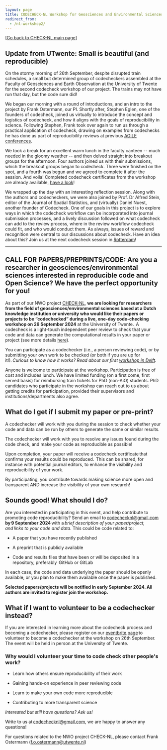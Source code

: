 ```yaml
---
layout: page
title: CODECHECK-NL Workshop for Geosciences and Environmental Sciences
redirect_from:
  - /nl-workshop2/
---
```


\[[Go back to CHECK-NL main page](/nl/)\]

## Update from UTwente: Small is beautiful (and reproducible)

On the stormy morning of 26th September, despite disrupted train schedules, a small but determined group of codecheckers assembled at the Faculty of Geosciences and Earth Observation at the University of Twente for the second codecheck workshop of our project. The trains may not have run that day, but the code sure did!

We began our morning with a round of introductions, and an intro to the project by Frank Ostermann, our PI. Shortly after, Stephen Eglen, one of the founders of codecheck, joined us virtually to introduce the concept and logistics of codecheck, and how it aligns with the goals of reproducibility in science. Following Stephen, Frank took over again to run us through a practical application of codecheck, drawing on examples from codechecks he has done as part of reproducibility reviews at previous [AGILE conferences](https://reproducible-agile.github.io/).

We took a break for an excellent warm lunch in the faculty canteen -- much needed in the gloomy weather -- and then delved straight into breakout groups for the afternoon. Four authors joined us with their submissions, which the breakout groups began to codecheck. Three were finished on the spot, and a fourth was begun and we agreed to complete it after the session. And voila! Completed codecheck certificates from the workshop are already available, [have a look](https://osf.io/m7tze/)!

We wrapped up the day with an interesting reflection session. Along with the authors and codecheckers, we were also joined by Prof. Dr Alfred Stein, editor of the Journal of Spatial Statistics, and (virtually) Daniel Nuest, another founder of Codecheck. One of our goals in this project is to explore ways in which the codecheck workflow can be incorporated into journal submission processes, and a lively discussion followed on what codecheck can add to the review process, where in the review workflow codecheck could fit, and who would conduct them. As always, issues of reward and recognition were central to our discussions about codecheck. Have an idea about this? Join us at the next codecheck session in [Rotterdam](https://codecheckRotterdam.eventbrite.com)!

---------------------------------------------------------------------------------------------------

## CALL FOR PAPERS/PREPRINTS/CODE: Are you a researcher in geosciences/environmental sciences interested in reproducible code and Open Science? We have the perfect opportunity for you!

As part of our NWO project [CHECK-NL](https://codecheck.org.uk/nl), **we are looking for researchers from the field of geosciences/environmental sciences based at a Dutch knowledge institution or university who would like their papers or projects to be “codechecked” during a live, one-day code-checking workshop on 26 September 2024** at the University of Twente.  A codecheck is a light-touch independent peer review to check that your code and data can generate the computational results in your paper or project (see more details [here](https://codecheck.org.uk/process/)).

You can participate as a codechecker (i.e., a person reviewing code), or by submitting your own work to be checked (or both if you are up for it!). *Curious to know how it works? Read about our first [workshop in Delft](https://codecheck.org.uk/nl-workshop1/).*

Anyone is welcome to participate at the workshop. Participation is free of cost and includes lunch. We have limited funding (on a first come, first served basis) for reimbursing train tickets for PhD (non-AiO) students. PhD candidates who participate in the workshop can reach out to us about getting credits for participation, provided their supervisors and institutions/departments also agree.

## What do I get if I submit my paper or pre-print?  

A codechecker will work with you during the session to check whether your code and data can be run by others to generate the same or similar results.  

The codechecker will work with you to resolve any issues found during the code check, and make your code as reproducible as possible!  

Upon completion, your paper will receive a codecheck certificate that confirms your results could be reproduced.  This can be shared, for instance with potential journal editors, to enhance the visibility and reproducibility of your work.

By participating, you contribute towards making science more open and transparent AND increase the visibility of your own research!  

## Sounds good! What should I do?  

Are you interested in participating in this event, and help contribute to promoting code reproducibility? Send an email to <codechecknl@gmail.com> **by 9 September 2024** with a *brief description of your paper/project, and links to your code and data*. This could be code related to:  

- A paper that you have recently published  

- A preprint that is publicly available  

- Code and results files that have been or will be deposited in a repository, preferably  GitHub or GitLab  

In each case, the code and data underlying the paper should be openly available, or you plan to make them available once the paper is published.

**Selected papers/projects will be notified in early September 2024. All authors are invited to register join the workshop.**  

## What if I want to volunteer to be a codechecker instead?

If you are interested in learning more about the codecheck process and becoming a codechecker, please register on our [eventbrite page](https://www.eventbrite.nl/e/codecheck-workshop-for-the-geosciences-and-environmental-sciences-tickets-945474348227?aff=oddtdtcreator) to volunteer to become a codechecker at the workshop on 26th September. The event will be held in person at the University of Twente.

### Why would I volunteer your time to code check other people's work?

- Learn how others ensure reproducibility of their work  

- Gaining hands-on experience in peer reviewing code

- Learn to make your own code more reproducible

- Contributing to more transparent science

*Interested but still have questions? Ask us!*

Write to us at <codechecknl@gmail.com>, we are happy to answer any questions!

For questions related to the NWO project CHECK-NL, please contact Frank Ostermann (<f.o.ostermann@utwente.nl>)
